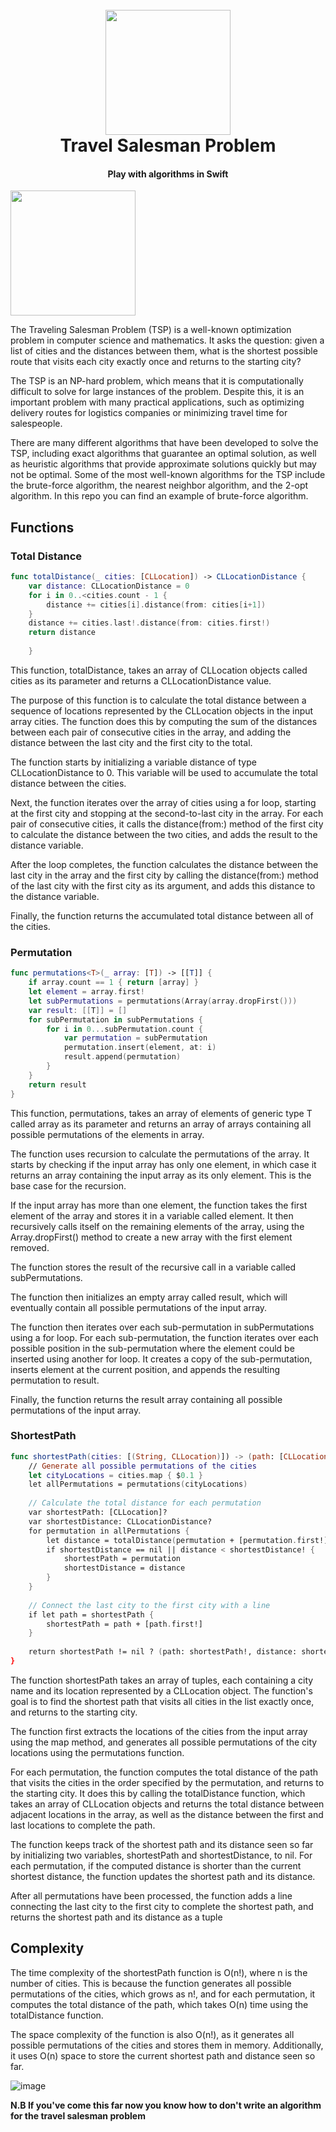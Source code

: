 <h1 align="center">
  <br>
  <a><img src="https://icons-for-free.com/iconfiles/png/512/code+logo+swift+icon-1320184804561081764.png" width="200"></a>
  <br>
  Travel Salesman Problem
  <br>
</h1>

<h4 align="center">Play with algorithms in Swift</h4>

<a><img src="https://res.cloudinary.com/maltob03/image/upload/v1684681847/ControlRoom-2023-05-21-17-09-41_i4vxka.png" width="200"></a>

The Traveling Salesman Problem (TSP) is a well-known optimization problem in computer science and mathematics. It asks the question: given a list of cities and the distances between them, what is the shortest possible route that visits each city exactly once and returns to the starting city?

The TSP is an NP-hard problem, which means that it is computationally difficult to solve for large instances of the problem. Despite this, it is an important problem with many practical applications, such as optimizing delivery routes for logistics companies or minimizing travel time for salespeople.

There are many different algorithms that have been developed to solve the TSP, including exact algorithms that guarantee an optimal solution, as well as heuristic algorithms that provide approximate solutions quickly but may not be optimal. Some of the most well-known algorithms for the TSP include the brute-force algorithm, the nearest neighbor algorithm, and the 2-opt algorithm. In this repo you can find an example of brute-force algorithm.

## Functions

### Total Distance

```swift
func totalDistance(_ cities: [CLLocation]) -> CLLocationDistance {
    var distance: CLLocationDistance = 0
    for i in 0..<cities.count - 1 {
        distance += cities[i].distance(from: cities[i+1])
    }
    distance += cities.last!.distance(from: cities.first!)
    return distance
    
    }
```



This function, totalDistance, takes an array of CLLocation objects called cities as its parameter and returns a CLLocationDistance value.

The purpose of this function is to calculate the total distance between a sequence of locations represented by the CLLocation objects in the input array cities. The function does this by computing the sum of the distances between each pair of consecutive cities in the array, and adding the distance between the last city and the first city to the total.

The function starts by initializing a variable distance of type CLLocationDistance to 0. This variable will be used to accumulate the total distance between the cities.

Next, the function iterates over the array of cities using a for loop, starting at the first city and stopping at the second-to-last city in the array. For each pair of consecutive cities, it calls the distance(from:) method of the first city to calculate the distance between the two cities, and adds the result to the distance variable.

After the loop completes, the function calculates the distance between the last city in the array and the first city by calling the distance(from:) method of the last city with the first city as its argument, and adds this distance to the distance variable.

Finally, the function returns the accumulated total distance between all of the cities.



### Permutation


```swift
func permutations<T>(_ array: [T]) -> [[T]] {
    if array.count == 1 { return [array] }
    let element = array.first!
    let subPermutations = permutations(Array(array.dropFirst()))
    var result: [[T]] = []
    for subPermutation in subPermutations {
        for i in 0...subPermutation.count {
            var permutation = subPermutation
            permutation.insert(element, at: i)
            result.append(permutation)
        }
    }
    return result
}
```


This function, permutations, takes an array of elements of generic type T called array as its parameter and returns an array of arrays containing all possible permutations of the elements in array.

The function uses recursion to calculate the permutations of the array. It starts by checking if the input array has only one element, in which case it returns an array containing the input array as its only element. This is the base case for the recursion.

If the input array has more than one element, the function takes the first element of the array and stores it in a variable called element. It then recursively calls itself on the remaining elements of the array, using the Array.dropFirst() method to create a new array with the first element removed.

The function stores the result of the recursive call in a variable called subPermutations.

The function then initializes an empty array called result, which will eventually contain all possible permutations of the input array.

The function then iterates over each sub-permutation in subPermutations using a for loop. For each sub-permutation, the function iterates over each possible position in the sub-permutation where the element could be inserted using another for loop. It creates a copy of the sub-permutation, inserts element at the current position, and appends the resulting permutation to result.

Finally, the function returns the result array containing all possible permutations of the input array.

### ShortestPath

```swift
func shortestPath(cities: [(String, CLLocation)]) -> (path: [CLLocation], distance: CLLocationDistance)? {
    // Generate all possible permutations of the cities
    let cityLocations = cities.map { $0.1 }
    let allPermutations = permutations(cityLocations)
    
    // Calculate the total distance for each permutation
    var shortestPath: [CLLocation]?
    var shortestDistance: CLLocationDistance?
    for permutation in allPermutations {
        let distance = totalDistance(permutation + [permutation.first!])
        if shortestDistance == nil || distance < shortestDistance! {
            shortestPath = permutation
            shortestDistance = distance
        }
    }
    
    // Connect the last city to the first city with a line
    if let path = shortestPath {
        shortestPath = path + [path.first!]
    }
    
    return shortestPath != nil ? (path: shortestPath!, distance: shortestDistance!) : nil
}
```



The function shortestPath takes an array of tuples, each containing a city name and its location represented by a CLLocation object. The function's goal is to find the shortest path that visits all cities in the list exactly once, and returns to the starting city.

The function first extracts the locations of the cities from the input array using the map method, and generates all possible permutations of the city locations using the permutations function.

For each permutation, the function computes the total distance of the path that visits the cities in the order specified by the permutation, and returns to the starting city. It does this by calling the totalDistance function, which takes an array of CLLocation objects and returns the total distance between adjacent locations in the array, as well as the distance between the first and last locations to complete the path.

The function keeps track of the shortest path and its distance seen so far by initializing two variables, shortestPath and shortestDistance, to nil. For each permutation, if the computed distance is shorter than the current shortest distance, the function updates the shortest path and its distance.

After all permutations have been processed, the function adds a line connecting the last city to the first city to complete the shortest path, and returns the shortest path and its distance as a tuple


## Complexity

The time complexity of the shortestPath function is O(n!), where n is the number of cities. This is because the function generates all possible permutations of the cities, which grows as n!, and for each permutation, it computes the total distance of the path, which takes O(n) time using the totalDistance function.

The space complexity of the function is also O(n!), as it generates all possible permutations of the cities and stores them in memory. Additionally, it uses O(n) space to store the current shortest path and distance seen so far.

![image](https://miro.medium.com/v2/resize:fit:1400/1*5ZLci3SuR0zM_QlZOADv8Q.jpeg)

**N.B If you've come this far now you know how to don't write an algorithm for the travel salesman problem**
